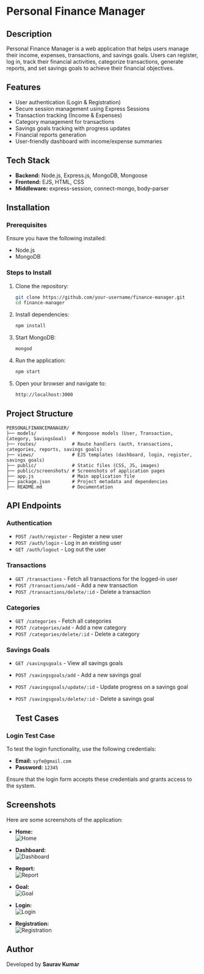 # Personal Finance Manager

## Description

Personal Finance Manager is a web application that helps users manage their income, expenses, transactions, and savings goals. Users can register, log in, track their financial activities, categorize transactions, generate reports, and set savings goals to achieve their financial objectives.

## Features

- User authentication (Login & Registration)
- Secure session management using Express Sessions
- Transaction tracking (Income & Expenses)
- Category management for transactions
- Savings goals tracking with progress updates
- Financial reports generation
- User-friendly dashboard with income/expense summaries

## Tech Stack

- **Backend:** Node.js, Express.js, MongoDB, Mongoose
- **Frontend:** EJS, HTML, CSS
- **Middleware:** express-session, connect-mongo, body-parser

## Installation

### Prerequisites

Ensure you have the following installed:

- Node.js
- MongoDB

### Steps to Install

1. Clone the repository:
   ```sh
   git clone https://github.com/your-username/finance-manager.git
   cd finance-manager
   ```
2. Install dependencies:
   ```sh
   npm install
   ```
3. Start MongoDB:
   ```sh
   mongod
   ```
4. Run the application:
   ```sh
   npm start
   ```
5. Open your browser and navigate to:
   ```sh
   http://localhost:3000
   ```

## Project Structure

```
PERSONALFINANCEMANAGER/
├── models/             # Mongoose models (User, Transaction, Category, SavingsGoal)
├── routes/             # Route handlers (auth, transactions, categories, reports, savings goals)
├── views/              # EJS templates (dashboard, login, register, savings goals)
├── public/             # Static files (CSS, JS, images)
├── public/screenshots/ # Screenshots of application pages
├── app.js              # Main application file
├── package.json        # Project metadata and dependencies
├── README.md           # Documentation
```

## API Endpoints

### Authentication

- `POST /auth/register` - Register a new user
- `POST /auth/login` - Log in an existing user
- `GET /auth/logout` - Log out the user

### Transactions

- `GET /transactions` - Fetch all transactions for the logged-in user
- `POST /transactions/add` - Add a new transaction
- `POST /transactions/delete/:id` - Delete a transaction

### Categories

- `GET /categories` - Fetch all categories
- `POST /categories/add` - Add a new category
- `POST /categories/delete/:id` - Delete a category

### Savings Goals

- `GET /savingsgoals` - View all savings goals
- `POST /savingsgoals/add` - Add a new savings goal
- `POST /savingsgoals/update/:id` - Update progress on a savings goal
- `POST /savingsgoals/delete/:id` - Delete a savings goal

  ## Test Cases

### Login Test Case  
To test the login functionality, use the following credentials:

- **Email:** `syfe@gmail.com`  
- **Password:** `12345`  

Ensure that the login form accepts these credentials and grants access to the system.


## Screenshots

Here are some screenshots of the application:
- **Home:**  
  ![Home](public/screenshot/home.png)

- **Dashboard:**  
  ![Dashboard](public/screenshot/dashboard.png)
- **Report:**  
  ![Report](public/screenshot/reports.png)
- **Goal:**  
  ![Goal](public/screenshot/add-goal.png)
- **Login:**  
  ![Login](public/screenshot/login.png)
- **Registration:**  
  ![Registration](public/screenshot/register.png)

## Author

Developed by **Saurav Kumar**

